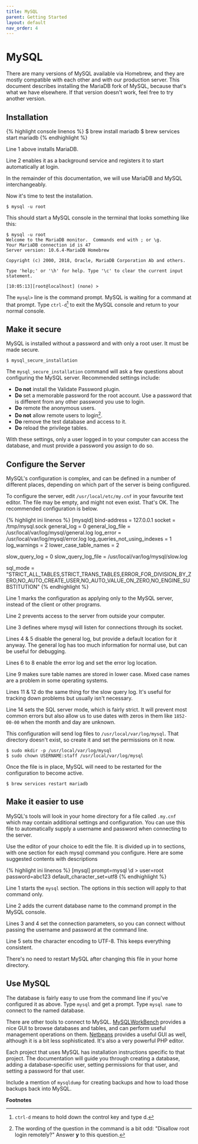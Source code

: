 ```yaml
---
title: MySQL
parent: Getting Started
layout: default
nav_order: 4
---
```


# MySQL

There are many versions of MySQL available via Homebrew, and they are
mostly compatible with each other and with our production server. This
document describes installing the MariaDB fork of MySQL, because that's 
what we have elsewhere. If that version doesn't work, feel free to try 
another version. 

## Installation

{% highlight console linenos %}
$ brew install mariadb
$ brew services start mariadb
{% endhighlight %}

Line 1 above installs MariaDB.

Line 2 enables it as a background service and registers it to start
automatically at login.

In the remainder of this documentation, we will use MariaDB
and MySQL interchangeably.

Now it's time to test the installation.

``` console
$ mysql -u root
```

This should start a MySQL console in the terminal that looks something
like this:

```console
$ mysql -u root
Welcome to the MariaDB monitor.  Commands end with ; or \g.
Your MariaDB connection id is 47
Server version: 10.6.4-MariaDB Homebrew
  
Copyright (c) 2000, 2018, Oracle, MariaDB Corporation Ab and others.
   
Type 'help;' or '\h' for help. Type '\c' to clear the current input statement.
    
[10:05:13][root@localhost] (none) >
```


The `mysql>` line is the command prompt. MySQL is waiting for a command
at that prompt. Type `ctrl-d`[^1] to exit the MySQL console and return to
your normal console.

## Make it secure

MySQL is installed without a password and with only a root user. It must
be made secure.

``` console
$ mysql_secure_installation
```

The `mysql_secure_installation` command will ask a few questions about
configuring the MySQL server. Recommended settings include:

 -   **Do not** install the Validate Password plugin.
 -   **Do** set a memorable password for the root account. Use a  password that is different from any other password you use to login.
 -   **Do** remote the anonymous users.
 -   **Do not** allow remote users to login[^2].
 -   **Do** remove the test database and access to it.
 -   **Do** reload the privilege tables.

With these settings, only a user logged in to your computer can access
the database, and must provide a password you assign to do so.

## Configure the Server

MySQL's configuration is complex, and can be defined in a number of
different places, depending on which part of the server is being
configured.

To configure the server, edit `/usr/local/etc/my.cnf` in your favourite
text editor. The file may be empty, and might not even exist. That's OK.
The recommended configuration is below.

{% highlight ini linenos %}
[mysqld]
bind-address = 127.0.0.1
socket = /tmp/mysql.sock
general_log = 0
general_log_file = /usr/local/var/log/mysql/general.log
log_error = /usr/local/var/log/mysql/error.log
log_queries_not_using_indexes = 1
log_warnings = 2
lower_case_table_names = 2

slow_query_log = 0
slow_query_log_file = /usr/local/var/log/mysql/slow.log

sql_mode = "STRICT_ALL_TABLES,STRICT_TRANS_TABLES,ERROR_FOR_DIVISION_BY_ZERO,NO_AUTO_CREATE_USER,NO_AUTO_VALUE_ON_ZERO,NO_ENGINE_SUBSTITUTION"
{% endhighlight %}

Line 1 marks the configuration as applying only to the MySQL server,
instead of the client or other programs.

Line 2 prevents access to the server from outside your computer.

Line 3 defines where mysql will listen for connections through its
socket.

Lines 4 & 5 disable the general log, but provide a default location for
it anyway. The general log has too much information for normal use, but
can be useful for debugging.

Lines 6 to 8 enable the error log and set the error log location.

Line 9 makes sure table names are stored in lower case. Mixed case names
are a problem in some operating systems.

Lines 11 & 12 do the same thing for the slow query log. It's useful for
tracking down problems but usually isn't necessary.

Line 14 sets the SQL server mode, which is fairly strict. It will
prevent most common errors but also allow us to use dates with zeros in
them like `1852-00-00` when the month and day are unknown.

This configuration will send log files to `/usr/local/var/log/mysql`. That
directory doesn't exist, so create it and set the permissions on it now.

``` console
$ sudo mkdir -p /usr/local/var/log/mysql
$ sudo chown USERNAME:staff /usr/local/var/log/mysql
```

Once the file is in place, MySQL will need to be restarted for the
configuration to become active.

``` console
$ brew services restart mariadb
```

## Make it easier to use

MySQL's tools will look in your home directory for a file called
`.my.cnf` which may contain additional settings and configuration. You
can use this file to automatically supply a username and password when
connecting to the server.

Use the editor of your choice to edit the file. It is divided up in to
sections, with one section for each mysql command you configure. Here
are some suggested contents with descriptions

{% highlight ini linenos %}
[mysql]
prompt=mysql \d >
user=root
password=abc123
default_character_set=utf8
{% endhighlight %}

Line 1 starts the `mysql` section. The options in this section will
apply to that command only.

Line 2 adds the current database name to the command prompt in the MySQL
console.

Lines 3 and 4 set the connection parameters, so you can connect without
passing the username and password at the command line.

Line 5 sets the character encoding to UTF-8. This keeps everything consistent.

There's no need to restart MySQL after changing this file in your home
directory.

## Use MySQL

The database is fairly easy to use from the command line if you've
configured it as above. Type `mysql` and get a prompt. Type `mysql name`
to connect to the named database.

There are other tools to connect to MySQL.
[MySQLWorkBench](https://www.mysql.com/products/workbench/) provides a
nice GUI to browse databases and tables, and can perform useful
management operations on them.
[Netbeans](https://netbeans.org/projects/www/) provides a useful GUI as
well, although it is a bit less sophisticated. It's also a very powerful
PHP editor.

Each project that uses MySQL has installation instructions specific to
that project. The documentation will guide you through creating a
database, adding a database-specific user, setting permissions for that
user, and setting a password for that user.

<div class="todo">

Include a mention of `mysqldump` for creating backups and how to load
those backups back into MySQL.

</div>

**Footnotes**

[^1]: 
    `ctrl-d` means to hold down the control key and type d.

[^2]: 
    The wording of the question in the command is a bit odd:
    "Disallow root login remotely?" Answer **y** to this question.
